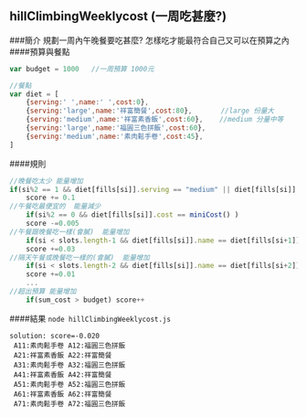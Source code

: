 ## hillClimbingWeeklycost  (一周吃甚麼?)

###簡介
規劃一周內午晚餐要吃甚麼?
怎樣吃才能最符合自己又可以在預算之內
####預算與餐點
```javascript
var budget = 1000   //一周預算 1000元

//餐點
var diet = [
    {serving:' ',name:' ',cost:0},
    {serving:'large',name:'祥富簡餐',cost:80},       //large 份量大
    {serving:'medium',name:'祥富素香飯',cost:60},    //medium 分量中等
    {serving:'large',name:'福圓三色拼飯',cost:60},
    {serving:'medium',name:'素肉鬆手卷',cost:45},
]

```

####規則
```javascript
//晚餐吃太少 能量增加
if(si%2 == 1 && diet[fills[si]].serving == "medium" || diet[fills[si]].serving == " ") 
    score += 0.1 
//午餐吃最便宜的  能量減少
    if(si%2 == 0 && diet[fills[si]].cost == miniCost() )  
    score -=0.005
//午餐跟晚餐吃一樣(會膩)  能量增加
    if(si < slots.length-1 && diet[fills[si]].name == diet[fills[si+1]].name)  
    score +=0.03
//隔天午餐或晚餐吃一樣的(會膩)  能量增加
    if(si < slots.length-2 && diet[fills[si]].name == diet[fills[si+2]].name)  
    score +=0.01 
    ...
//超出預算 能量增加
    if(sum_cost > budget) score++  
```
####結果
`node hillClimbingWeeklycost.js`
```
solution: score=-0.020
 A11:素肉鬆手卷 A12:福圓三色拼飯
 A21:祥富素香飯 A22:祥富簡餐
 A31:素肉鬆手卷 A32:福圓三色拼飯
 A41:祥富素香飯 A42:祥富簡餐
 A51:素肉鬆手卷 A52:福圓三色拼飯
 A61:祥富素香飯 A62:祥富簡餐
 A71:素肉鬆手卷 A72:福圓三色拼飯
```